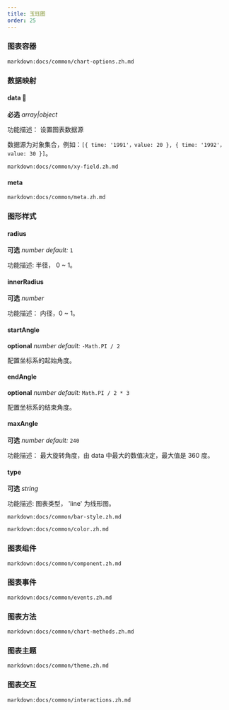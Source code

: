 ```yaml
---
title: 玉珏图
order: 25
---
```


### 图表容器

`markdown:docs/common/chart-options.zh.md`

### 数据映射

#### data 📌

<description>**必选** _array|object_</description>

功能描述： 设置图表数据源

数据源为对象集合，例如：`[{ time: '1991'，value: 20 }, { time: '1992'，value: 30 }]`。

`markdown:docs/common/xy-field.zh.md`

#### meta

`markdown:docs/common/meta.zh.md`

### 图形样式
#### radius

<description>**可选** _number_ _default:_ `1`</description>

功能描述: 半径， 0 ~ 1。

#### innerRadius

<description>**可选** _number_</description>

功能描述： 内径，0 ~ 1。

#### startAngle 

<description>**optional** _number_ _default:_ `-Math.PI / 2`</description>

配置坐标系的起始角度。

#### endAngle 

<description>**optional** _number_ _default:_ `Math.PI / 2 * 3`</description>

配置坐标系的结束角度。

<playground path="more-plots/radial-bar/demo/line.ts" rid="startAngle-endAngle"></playground>

#### maxAngle

<description>**可选** _number_ _default:_ `240`</description>

功能描述： 最大旋转角度，由 data 中最大的数值决定，最大值是 360 度。

#### type

<description>**可选** _string_</description>

功能描述: 图表类型， 'line' 为线形图。

`markdown:docs/common/bar-style.zh.md`

`markdown:docs/common/color.zh.md`

### 图表组件

`markdown:docs/common/component.zh.md`

### 图表事件

`markdown:docs/common/events.zh.md`

### 图表方法

`markdown:docs/common/chart-methods.zh.md`

### 图表主题

`markdown:docs/common/theme.zh.md`

### 图表交互

`markdown:docs/common/interactions.zh.md`
